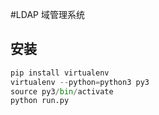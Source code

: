 #LDAP 域管理系统

## 安装
```python
pip install virtualenv
virtualenv --python=python3 py3
source py3/bin/activate
python run.py
```